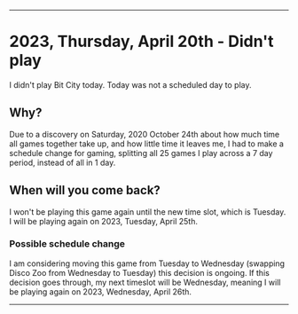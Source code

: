 
***

# 2023, Thursday, April 20th - Didn't play

I didn't play Bit City today. Today was not a scheduled day to play.

## Why?

Due to a discovery on Saturday, 2020 October 24th about how much time all games together take up, and how little time it leaves me, I had to make a schedule change for gaming, splitting all 25 games I play across a 7 day period, instead of all in 1 day.

## When will you come back?

I won't be playing this game again until the new time slot, which is Tuesday. I will be playing again on 2023, Tuesday, April 25th.

### Possible schedule change

I am considering moving this game from Tuesday to Wednesday (swapping Disco Zoo from Wednesday to Tuesday) this decision is ongoing. If this decision goes through, my next timeslot will be Wednesday, meaning I will be playing again on 2023, Wednesday, April 26th.

***
